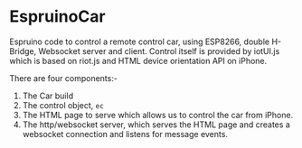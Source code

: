 # EspruinoCar

Espruino code to control a remote control car, using ESP8266, double H-Bridge, Websocket server and client.
Control itself is provided by iotUI.js which is based on riot.js and HTML device orientation API on iPhone.

There are four components:-

1. The Car build
2. The control object, `ec`
3. The HTML page to serve which allows us to control the car from iPhone.
4. The http/websocket server, which serves the HTML page and creates a websocket connection and listens for message events.